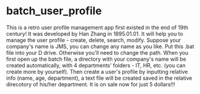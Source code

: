 # batch_user_profile
This is a retro user profile management app first existed in the end of 19th century!
It was developed by Han Zhang in 1895.01.01. 
It will help you to manage the user profile - create, delete, search, modify. 
Suppose your company's name is JMS, you can change any name as you like.
Put this .bat file into your D drive. Otherwise you'll need to change the path.
When you first open up the batch file, a directory with your company's name will be created automatically, with 4 departments' folders - IT, HR, etc. (you can create more by yourself).
Then create a user's profile by inputting relative info (name, age, department), a text file will be created saved in the relative direcotory of his/her department.
It is on sale now for just 5 dollars!!!


